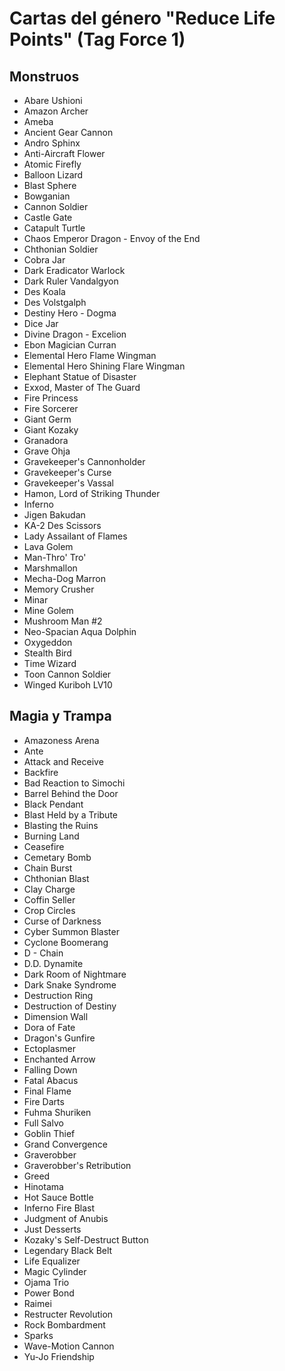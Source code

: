 # Cartas del género "Reduce Life Points" (Tag Force 1)

## Monstruos

- Abare Ushioni
- Amazon Archer
- Ameba
- Ancient Gear Cannon
- Andro Sphinx
- Anti-Aircraft Flower
- Atomic Firefly
- Balloon Lizard
- Blast Sphere
- Bowganian
- Cannon Soldier
- Castle Gate
- Catapult Turtle
- Chaos Emperor Dragon - Envoy of the End
- Chthonian Soldier
- Cobra Jar
- Dark Eradicator Warlock
- Dark Ruler Vandalgyon
- Des Koala
- Des Volstgalph
- Destiny Hero - Dogma
- Dice Jar
- Divine Dragon - Excelion
- Ebon Magician Curran
- Elemental Hero Flame Wingman
- Elemental Hero Shining Flare Wingman
- Elephant Statue of Disaster
- Exxod, Master of The Guard
- Fire Princess
- Fire Sorcerer
- Giant Germ
- Giant Kozaky
- Granadora
- Grave Ohja
- Gravekeeper's Cannonholder
- Gravekeeper's Curse
- Gravekeeper's Vassal
- Hamon, Lord of Striking Thunder
- Inferno
- Jigen Bakudan
- KA-2 Des Scissors
- Lady Assailant of Flames
- Lava Golem
- Man-Thro' Tro'
- Marshmallon
- Mecha-Dog Marron
- Memory Crusher
- Minar
- Mine Golem
- Mushroom Man #2
- Neo-Spacian Aqua Dolphin
- Oxygeddon
- Stealth Bird
- Time Wizard
- Toon Cannon Soldier
- Winged Kuriboh LV10

## Magia y Trampa

- Amazoness Arena
- Ante
- Attack and Receive
- Backfire
- Bad Reaction to Simochi
- Barrel Behind the Door
- Black Pendant
- Blast Held by a Tribute
- Blasting the Ruins
- Burning Land
- Ceasefire
- Cemetary Bomb
- Chain Burst
- Chthonian Blast
- Clay Charge
- Coffin Seller
- Crop Circles
- Curse of Darkness
- Cyber Summon Blaster
- Cyclone Boomerang
- D - Chain
- D.D. Dynamite
- Dark Room of Nightmare
- Dark Snake Syndrome
- Destruction Ring
- Destruction of Destiny
- Dimension Wall
- Dora of Fate
- Dragon's Gunfire
- Ectoplasmer
- Enchanted Arrow
- Falling Down
- Fatal Abacus
- Final Flame
- Fire Darts
- Fuhma Shuriken
- Full Salvo
- Goblin Thief
- Grand Convergence
- Graverobber
- Graverobber's Retribution
- Greed
- Hinotama
- Hot Sauce Bottle
- Inferno Fire Blast
- Judgment of Anubis
- Just Desserts
- Kozaky's Self-Destruct Button
- Legendary Black Belt
- Life Equalizer
- Magic Cylinder
- Ojama Trio
- Power Bond
- Raimei
- Restructer Revolution
- Rock Bombardment
- Sparks
- Wave-Motion Cannon
- Yu-Jo Friendship
